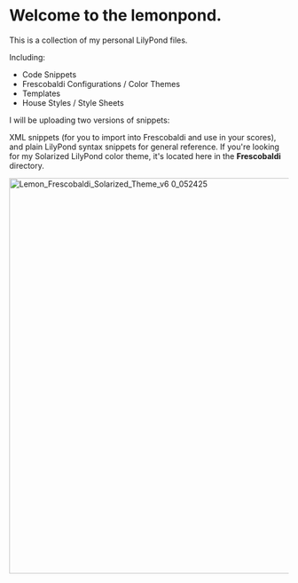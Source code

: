 # Welcome to the lemonpond.

This is a collection of my personal LilyPond files.

Including:
* Code Snippets
* Frescobaldi Configurations / Color Themes
* Templates
* House Styles / Style Sheets

I will be uploading two versions of snippets: 

XML snippets (for you to import into Frescobaldi and use in your scores), and plain LilyPond syntax snippets for general reference.
If you're looking for my Solarized LilyPond color theme, it's located here in the **Frescobaldi** directory.


<img width="712" alt="Lemon_Frescobaldi_Solarized_Theme_v6 0_052425" src="https://github.com/user-attachments/assets/22655f2f-424b-4c50-9ee2-d575cbc3c1de" />

